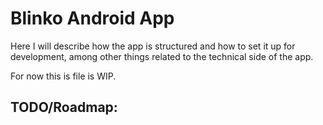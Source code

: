 # Blinko Android App

Here I will describe how the app is structured and how to set it up for development, among other things related to the technical side of the app.

For now this is file is WIP.

## TODO/Roadmap:

